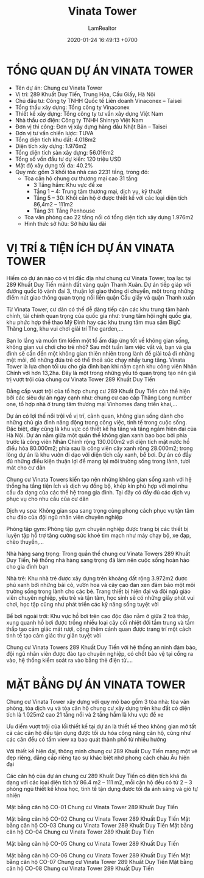 ﻿---
layout: post
title:  "Vinata Tower"
description: LamRealtor 0908067447 bán dự án căn hộ chung cư Vinata Tower ở Hà Nội Cầu Giấy Trung Hòa Khuất Duy Tiến
image: /assets/roman-plaza/01-tong-quan.jpg
author: LamRealtor
date:   2020-01-24 16:49:13 +0700
lang: vi
categories: ban du-an can-ho chung-cu ha-noi cau-giay trung-hoa khuat-duy-tien
---

# TỔNG QUAN DỰ ÁN VINATA TOWER

* Tên dự án: Chung cư Vinata Tower
* Vị trí: 289 Khuất Duy Tiến, Trung Hòa, Cầu Giấy, Hà Nội
* Chủ đầu tư: Công ty TNHH Quốc tế Liên doanh Vinaconex – Taisei
* Tổng thầu xây dựng: Tổng công ty Vinaconex
* Thiết kế xây dựng: Tổng công ty tư vấn xây dựng Việt Nam
* Nhà thầu cơ điện: Công ty TNHH Shinryo Việt Nam
* Đơn vị thi công: Đơn vị xây dựng hàng đầu Nhật Bản – Taisei
* Đơn vị tư vấn chiến lược: TUVA
* Tổng diện tích khu đất: 4.018m2
* Diện tích xây dựng: 1.976m2
* Tổng diện tích sàn xây dựng: 56.016m2
* Tổng số vốn đầu tư dự kiến: 120 triệu USD
* Mật độ xây dựng tối đa: 40.2%
* Quy mô: gồm 3 khối tòa nhà cao 2231 tầng, trong đó:
	+ Tòa căn hộ chung cư thương mại cao 31 tầng
		- 3 Tầng hầm: Khu vực để xe
		- Tầng 1 – 4: Trung tâm thương mại, dịch vụ, kỹ thuật
		- Tầng 5 – 30: Khối căn hộ ở được thiết kế với các loại diện tích 86,4m2 – 111m2
		- Tầng 31: Tầng Penhouse
	+ Tòa văn phòng cao 22 tầng nổi có tổng diện tích xây dựng 1.976m2
	+ Hình thức sở hữu: Sở hữu lâu dài

# VỊ TRÍ & TIỆN ÍCH DỰ ÁN VINATA TOWER

Hiếm có dự án nào có vị trí đắc địa như chung cư Vinata Tower, toạ lạc tại 289 Khuất Duy Tiến mảnh đất vàng quận Thanh Xuân. Dự án tiếp giáp với đường quốc lộ vành đai 3, thuận lợi giao thông di chuyển, một trong những điểm nút giao thông quan trọng nối liền quận Cầu giấy và quận Thanh xuân

Từ Vinata Tower, cư dân có thể dễ dàng tiếp cận các khu trung tâm hành chính, tài chính quan trọng của quốc gia như: trung tâm hội nghị quốc gia, khu phức hợp thể thao Mỹ Đình hay các khu trung tâm mua sắm BigC Thăng Long, khu vui chơi giải trí The garden,...

Bạn lo lắng và muốn tìm kiếm một tổ ấm đáp ứng tốt về không gian sống, không gian vui chơi cho trẻ nhỏ? Sau môt tuần làm việc vất vả, bạn và gia đình sẽ cần đến một không gian thiên nhiên trong lành để giải toả đi những mệt mỏi, để những đứa trẻ có thể thoả sức chạy nhẩy tung tăng. Vinata Tower là lựa chọn tối ưu cho gia đình bạn khi nằm cạnh khu công viên Nhân Chính với hơn 13,2ha. Đây là một trong những yếu tố quan trọng tạo nên giá trị vượt trội của chung cư Vinata Tower 289 Khuất Duy Tiến

Đẳng cấp vượt trội của tổ hợp chung cư 289 Khuất Duy Tiến còn thể hiện bởi các siêu dự án ngay cạnh như: chung cư cao cấp Thăng Long number one, tổ hợp nhà ở trung tâm thương mại Vinhomes đang triển khai,...

Dự án có lợi thế nổi trội về vị trí, cảnh quan, không gian sống dành cho những chủ gia đình năng động trong công việc, tinh tế trong cuộc sống. Đặc biệt, đây cũng là khu vực có thiết kế hạ tầng và tầng ngầm hiện đại của Hà Nội. Dự án nằm giữa một quần thể không gian xanh bao bọc bởi phía trước là công viên Nhân Chính rộng 130.000m2 với diện tích mặt nước hồ điều hòa 80.000m2; phía sau là công viên cây xanh rộng 28.000m2; trong lòng dự án là khu vườn đi dạo với diện tích cây xanh, bể bơi. Dự án có đầy đủ những điều kiện thuận lợi để mang lại môi trường sống trong lành, tươi mát cho cư dân

Chung cư Vinata Towers kiến tạo nên những không gian sống xanh với hệ thống hạ tầng tiện ích và dịch vụ đồng bộ, khép kín phù hợp với mọi nhu cầu đa dạng của các thế hệ trong gia đình. Tại đây có đầy đủ các dịch vụ phục vụ cho nhu cầu của cư dân

Dịch vụ spa: Không gian spa sang trọng cùng phong cách phục vụ tận tâm chu đáo của đội ngũ nhân viên chuyên nghiệp

Phòng tập gym: Phòng tập gym chuyên nghiệp được trang bị các thiết bị luyện tập hỗ trợ tăng cường sức khoẻ tim mạch như máy chạy bộ, xe đạp, chèo thuyền,…

Nhà hàng sang trọng: Trong quần thể chung cư Vinata Towers 289 Khuất Duy Tiến, hệ thống nhà hàng sang trọng đã làm nên cuộc sống hoàn hảo cho gia đình bạn

Nhà trẻ: Khu nhà trẻ được xây dựng trên khoảng đất rộng 3.972m2 được phủ xanh bởi những bãi cỏ, vườn hoa và cây cao đan xen đảm bảo một môi trường sống trong lành cho các bé. Trang thiết bị hiện đại và đội ngũ giáo viên chuyên nghiệp, yêu trẻ và tận tâm, học sinh sẽ có những giây phút vui chơi, học tập cũng như phát triển các kỹ năng sống tuyệt vời

Bể bơi ngoài trời: Khu vực hồ bơi trên cao độc đáo nằm ở giữa 2 toà tháp, xung quanh hồ bơi được trồng nhiều loại cây cối nhiệt đới tầm trung và tầm thấp tạo cảm giác mát rượi, cộng thêm cảnh quan được trang trí một cách tinh tế tạo cảm giác thư giãn tuyệt vời

Chung cư Vinata Towers 289 Khuất Duy Tiến với hệ thống an ninh đảm bảo, đội ngũ nhân viên được đào tạo chuyên nghiệp, có chốt bảo vệ tại cổng ra vào, hệ thống kiểm soát ra vào bằng thẻ điện từ….

# MẶT BẰNG DỰ ÁN VINATA TOWER

Chung cư Vinata Tower xây dựng với quy mô bao gồm 3 tòa nhà: tòa văn phòng, tòa dịch vụ và tòa căn hộ chung cư xây dựng trên khu đất có diện tích là 1.025m2 cao 21 tầng nổi và 2 tầng hầm là khu vực để xe

Ưu điểm vượt trội của lối thiết kế tại dự án là thiết kế theo không gian mở tất cả các căn hộ đều tận dụng được tối ưu hóa công năng căn hộ, cũng như các căn đều có tầm view xa bao quát thành phố từ nhiều hướng

Với thiết kế hiện đại, thông minh chung cư 289 Khuất Duy Tiến mang một vẻ đẹp riêng, đẳng cấp riêng tạo sự khác biệt nhờ phong cách châu Âu hiện đại

Các căn hộ của dự án chung cư 289 Khuất Duy Tiến có diện tích khá đa dạng với các loại diện tích từ 86.4 m2 – 111 m2, mỗi căn hộ đều có từ 2 – 3 phòng ngủ thiết kế khoa học, tinh tế tận dụng được tối đa ánh sáng và gió tự nhiên

Mặt bằng căn hộ CO-01 Chung cư Vinata Tower 289 Khuất Duy Tiến

Mặt bằng căn hộ CO-02 Chung cư Vinata Tower 289 Khuất Duy Tiến
Mặt bằng căn hộ CO-03 Chung cư Vinata Tower 289 Khuất Duy Tiến
Mặt bằng căn hộ CO-04 Chung cư Vinata Tower 289 Khuất Duy Tiến

Mặt bằng căn hộ CO-05 Chung cư Vinata Tower 289 Khuất Duy Tiến

Mặt bằng căn hộ CO-06 Chung cư Vinata Tower 289 Khuất Duy Tiến
Mặt bằng căn hộ CO-07 Chung cư Vinata Tower 289 Khuất Duy Tiến
Mặt bằng căn hộ CO-08 Chung cư Vinata Tower 289 Khuất Duy Tiến
